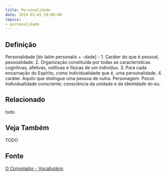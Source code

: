 ```yaml
---
title: Personalidade
date: 2019-02-01 19:00:00
topics:
- personalidade
---
```


## Definição
Personalidade [do latim personalis + -dade] - 1. Caráter do que é pessoal,
pessoalidade. 2. Organização constituída por todas as características
cognitivas, afetivas, volitivas e físicas de um indivíduo. 3. Para cada
encarnação do Espírito, como individualidade que é, uma personalidade. 4.
caráter. Aquilo que distingue uma pessoa de outra. Personagem. Psicol.
Individualidade consciente; consciência da unidade e da identidade do eu. 

## Relacionado
todo

## Veja Também
TODO

## Fonte
[O Consolador - Vocabulário](http://www.oconsolador.com.br/linkfixo/vocabulario/principal.html)
